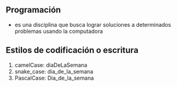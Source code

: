 ## Programación
- es una disciplina que busca lograr soluciones a determinados problemas usando la computadora



## Estilos de codificación o escritura
1. camelCase: diaDeLaSemana
2. snake_case: dia_de_la_semana
3. PascalCase: Dia_de_la_semana
